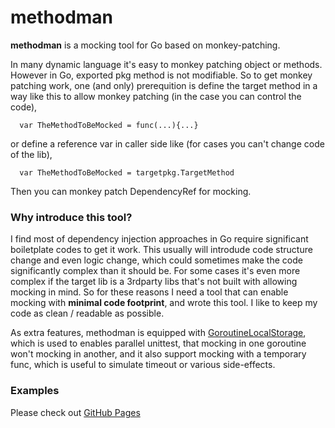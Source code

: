 # methodman

**methodman** is a mocking tool for Go based on monkey-patching. 

In many dynamic language it's easy to monkey patching object or methods. However in Go, exported pkg method is not modifiable. So to get monkey patching work, one (and only) prerequition is define the target method in a way like this to allow monkey patching (in the case you can control the code), 
```
  var TheMethodToBeMocked = func(...){...}
```  
or define a reference var in caller side like (for cases you can't change code of the lib),
```
  var TheMethodToBeMocked = targetpkg.TargetMethod
```  
Then you can monkey patch DependencyRef for mocking.

### Why introduce this tool?

I find most of dependency injection approaches in Go require significant boiletplate codes to get it work. This usually will introdude code structure change and even logic change, which could sometimes make the code significantly complex than it should be. For some cases it's even more complex if the target lib is a 3rdparty libs that's not built with allowing mocking in mind. So for these reasons I need a tool that can enable mocking with **minimal code footprint**, and wrote this tool. I like to keep my code as clean / readable as possible.

As extra features, methodman is equipped with [GoroutineLocalStorage](https://github.com/tylerb/gls), which is used to enables parallel unittest, that mocking in one goroutine won't mocking in another, and it also support mocking with a temporary func, which is useful to simulate timeout or various side-effects.

### Examples

Please check out [GitHub Pages](https://github.com/jason-xxl/methodman/blob/master/expect_test.go)
